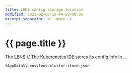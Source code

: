 ```yaml
---
title: LENS config storage location
modified: 2021-02-05T10-44-58+00.00
excerpt_separator: <!--more-->
---
```


# {{ page.title }}

The [LENS // The Kuberenetes IDE](https://k8slens.dev/) stores its config info in ...

<!--more-->

`%AppData%\Lens\lens-cluster-store.json`